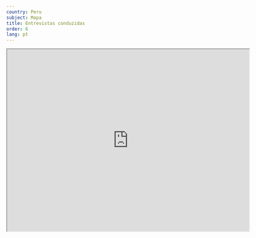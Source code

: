 ```yaml
---
country: Peru
subject: Mapa
title: Entrevistas conduzidas
order: 6
lang: pt
---
```

<div class="map-wrap gray">
    <div class="map">
        <iframe src="https://www.google.com/maps/d/embed?mid=17X5YMdAZxr64ydY92D3_CblpTKCutne7" width="640" height="480"></iframe>
    </div>
</div>
